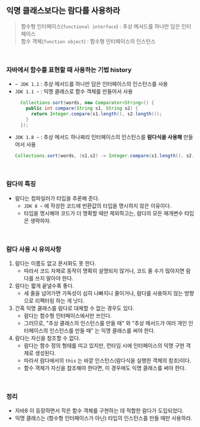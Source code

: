 ## 익명 클래스보다는 람다를 사용하라
> 함수형 인터페이스(`functional interface`) : 추상 메서드를 하나만 담은 인터페이스<br>
> 함수 객체(`function object`) : 함수형 인터페이스의 인스턴스
<br>

### 자바에서 함수를 표현할 때 사용하는 기법 history
* `~ JDK 1.1` : 추상 메서드를 하나만 담은 인터페이스의 인스턴스를 사용
* `JDK 1.1 ~` : 익명 클래스로 함수 객체를 만들어서 사용
  ```java
    Collections.sort(words, new Comparator<String>() {
      public int compare(String s1, String s2) {
        return Integer.compare(s1.length(), s2.length());
      }
    });
  ```
* `JDK 1.8 ~` : 추상 메서드 하나짜리 인터페이스의 인스턴스를 **람다식을 사용해** 만들어서 사용
  ```java
  Collections.sort(words, (s1,s2) -> Integer.compare(s1.length(), s2.length()));
  ```
<br>

### 람다의 특징
* 람다는 컴파일러가 타입을 추론해 준다.
  * `JDK 8 ~` 에 작성한 코드에 반환값의 타입을 명시하지 않은 이유이다.
  * 타입을 명시해야 코드가 더 명확할 때만 제외하고는, 람다의 모든 매개변수 타입은 생략하자.
<br>

### 람다 사용 시 유의사항
1. 람다는 이름도 없고 문서화도 못 한다.
    * 따라서 코드 자체로 동작이 명확히 설명되지 않거나, 코드 줄 수가 많아지면 람다를 쓰지 말아야 한다.
2. 람다는 짧게 끝낼수록 좋다.
    * 세 줄을 넘어가면 가독성이 심히 나빠지니 줄이거나, 람다를 사용하지 않는 방향으로 리팩터링 하는 게 낫다.
3. 간혹 익명 클래스를 람다로 대체할 수 없는 경우도 있다.
    * 람다는 함수형 인터페이스에서만 쓰인다.
    * 그러므로, "추상 클래스의 인스턴스를 만들 때" 와 "추상 메서드가 여러 개인 인터페이스의 인스턴스를 만들 때" 는 익명 클래스를 써야 한다.
4. 람다는 자신을 참조할 수 없다.
    * 람다는 함수 정의 형태를 띠고 있지만, 런타임 시에 인터페이스의 익명 구현 객체로 생성된다.
    * 따라서 람다에서의 `this` 는 바깥 인스턴스(람다식을 실행한 객체의 참조)이다.
    * 함수 객체가 자신을 참조해야 한다면, 이 경우에도 익명 클래스를 써야 한다.
<br>

### 정리
* 자바8 이 등장하면서 작은 함수 객체를 구현하는 데 적합한 람다가 도입되었다.
* 익명 클래스는 (함수형 인터페이스가 아닌) 타입의 인스턴스를 만들 때만 사용하라.
